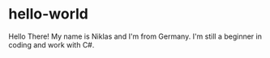 # hello-world

Hello There!
My name is Niklas and I'm from Germany.
I'm still a beginner in coding and work with C#.
